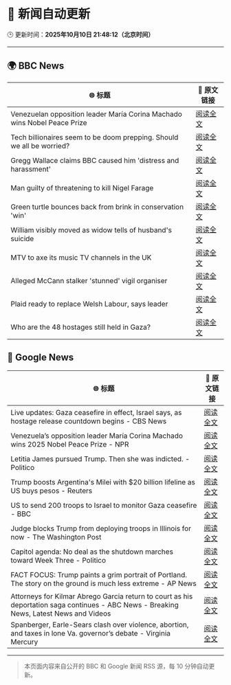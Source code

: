# 🧠 新闻自动更新

🕒 更新时间：**2025年10月10日 21:48:12（北京时间）**

---

## 🌍 BBC News

| 🌐 标题 | 🔗 原文链接 |
|--------|-------------|
| Venezuelan opposition leader María Corina Machado wins Nobel Peace Prize | [阅读全文](https://www.bbc.com/news/articles/c70821201ego?at_medium=RSS&at_campaign=rss) |
| Tech billionaires seem to be doom prepping. Should we all be worried? | [阅读全文](https://www.bbc.com/news/articles/cly17834524o?at_medium=RSS&at_campaign=rss) |
| Gregg Wallace claims BBC caused him 'distress and harassment' | [阅读全文](https://www.bbc.com/news/articles/cg7dlem0vdno?at_medium=RSS&at_campaign=rss) |
| Man guilty of threatening to kill Nigel Farage | [阅读全文](https://www.bbc.com/news/articles/cdx216n1529o?at_medium=RSS&at_campaign=rss) |
| Green turtle bounces back from brink in conservation 'win' | [阅读全文](https://www.bbc.com/news/articles/cg426qqqqnro?at_medium=RSS&at_campaign=rss) |
| William visibly moved as widow tells of husband's suicide | [阅读全文](https://www.bbc.com/news/articles/c2ej877g7w1o?at_medium=RSS&at_campaign=rss) |
| MTV to axe its music TV channels in the UK | [阅读全文](https://www.bbc.com/news/articles/cdr612yz8p0o?at_medium=RSS&at_campaign=rss) |
| Alleged McCann stalker 'stunned' vigil organiser | [阅读全文](https://www.bbc.com/news/articles/c4gknrxdpy3o?at_medium=RSS&at_campaign=rss) |
| Plaid ready to replace Welsh Labour, says leader | [阅读全文](https://www.bbc.com/news/articles/cewnv2xprzko?at_medium=RSS&at_campaign=rss) |
| Who are the 48 hostages still held in Gaza? | [阅读全文](https://www.bbc.com/news/articles/cpvl9k4mw8no?at_medium=RSS&at_campaign=rss) |

## 📰 Google News

| 🌐 标题 | 🔗 原文链接 |
|--------|-------------|
| Live updates: Gaza ceasefire in effect, Israel says, as hostage release countdown begins - CBS News | [阅读全文](https://news.google.com/rss/articles/CBMimwFBVV95cUxQeVlDWW1NOEI5WS1yalVhb09BdVdIZU5SSDdGUHFlRXhLOTVVNDNEWmctcGx1cjNkTk5RcThUc3RvNktxRDM2RkJydkVzMFRETlFockhzQkdxV2FuRnNKdElKNnJNREdGWlFzLXJTSGNEeXE5bkpqWTQxdGVJVFhNU01nT2hKMzd4UUk1dUhsZ2NOZEVRRF9LeVBQQdIBoAFBVV95cUxNWGx1VzRPdTA5a0hraGsyclBraV9HRUFHc3U5QWp1b01UOHdobmhQUnVPNk03aGl5ZGswZ0VyTkNsVlhRSFlfaEQwRWdFWjJ5UG5tTHMycVhXOFM2LXVzYnl5b3RxYXRucUhpVnVKRGpDUWI0bWJ2c19zOC1SbU1GWlhNZlR5bWVON3pGSHpOc2EwYzBQa1pDQWJoa012bUNX?oc=5) |
| Venezuela’s opposition leader María Corina Machado wins 2025 Nobel Peace Prize - NPR | [阅读全文](https://news.google.com/rss/articles/CBMitwFBVV95cUxQbDUtSVRrcDlIUVlMWkdZTi11a2lpSVFBb1puTlk3QVQwRzhYUjVoQUNpekpYRWoyeXcyeXpMSF8tLWRSaVhYZTRYNTlsbFdJVWpLRWZLUkszT2ZRLXV6UWpfWndvM2ZpdWV3eERiUUxlVG43cXRBY0hfREp4akVEYlJrbzA3OXNIVThWYTZqdE5kV0kydmh2ZzVFNTY4b2psT1lBaEpreEQzMGJyc3JuM3A1OXRRVWM?oc=5) |
| Letitia James pursued Trump. Then she was indicted. - Politico | [阅读全文](https://news.google.com/rss/articles/CBMijgFBVV95cUxQb2xfeVJlSm03cVludzNlVUgwQ1g4UjFVRFdqY2lFS2pCaGlzbjNoWXVFRVRkb2RwcW1nNllJMDhJRGVjc3NTalNLeDFwSk4yNk1iZ0d3eWNGaE9EZW1CNzI2TFd5emNOdEJKWVMtcUNaZnhlWHMzNnlOR2lFZGdtU3k1V0YtbHRCdFZGQnp3?oc=5) |
| Trump boosts Argentina's Milei with $20 billion lifeline as US buys pesos - Reuters | [阅读全文](https://news.google.com/rss/articles/CBMixwFBVV95cUxOaGVub3otX2FOdFVqeWU0ZU5nUmxXUHdHOEJabU1MQUZZMXZXUWE0dFY0WThIdXNORTd2dUhQazh1QWFrXzdaVkEwSkF4ZXYxZm44cVZPSk5helhjWldOdnY2OURyckMtRXI4WnZhQUllMF9iNlR6Ymw2ODV3bENlY3dLb3JXR1NRYUdMQ1U3UlFhZXFDMnNEOVhtb1JJQk9JMVdyTnZYdlNYV05RTjFFbzdWVHFKZ2FsbWdYWVRIRjd4RndDd3B3?oc=5) |
| US to send 200 troops to Israel to monitor Gaza ceasefire - BBC | [阅读全文](https://news.google.com/rss/articles/CBMiWkFVX3lxTE9fTEg1ZVJjX0UyRnZEUUtQUTZ4b0dSSnJOQ1FXOWc3ZVgxT1Z5bjVrNTBQTGZ4RzRzckdHTTJqU2hfY0t1bmxJZFZUNnAwbG9aVERtbmZycXVUQdIBX0FVX3lxTE0yeHpEOW1vT2VaWjhLd0puTm44WGhyaGhidTROU3FUMVFrZ0xBUjRXb3lFOVZRbHRFLUp1dG0yMzBnMVVTdFU1bGtzbGNMcVR2T1BlbWxVZXZnbG9kMjZv?oc=5) |
| Judge blocks Trump from deploying troops in Illinois for now - The Washington Post | [阅读全文](https://news.google.com/rss/articles/CBMinAFBVV95cUxNbGpBRE4xNmtIamRTZUo3dnk5QS1MaHhmRHV5ZXE0QlBDVjU1WHY2Y2JUYlJ2bUtWN3I4LUNyRElSQzZOeENOMGlUa01iSTZJcGxNRjNFVzJtWjY1TC1sQWFyZExYVFo0TWxzaWR4d1BaTFBGck1oOFVpdHdFYUFGSkQyZGdUeDY5dTdlSld0Y3VtRkE5YTZZUGNzeDI?oc=5) |
| Capitol agenda: No deal as the shutdown marches toward Week Three - Politico | [阅读全文](https://news.google.com/rss/articles/CBMiyAFBVV95cUxOTWJQanpqWUhHV2tDTlRkR1dFakRtei1XbU5KanFyeUprMWkxY0pmVW1HUnRRRlowN2RPUFZrVFRNSVlsb1owTWdNcWcxUld3cGczVWNFRWxDTlBmQklkRHpwXzViTEpwZW9Ib0dhYVBOSnB6d2pKbF9SazFfdGRnbHJ2V1FhNFQzSTV3bDdwa3FKYm05N0EzQzRYZzMyU25NOVE3QWk5MGg3WWxCY3ZqcDIwZW1jY3phMzZ0XzJsTFREU2l4dUVJYw?oc=5) |
| FACT FOCUS: Trump paints a grim portrait of Portland. The story on the ground is much less extreme - AP News | [阅读全文](https://news.google.com/rss/articles/CBMirAFBVV95cUxOSTBlaWMyeUN5dk8wUHZsWHV2OVhvZmpMTUVEVzFPbHB5V1laYUN3U01udEpHM1pmOVZaZWN4ekZmYThfcWpjUHRsdl9mQllSbGNtTzhWTDZIZnptckUyNlFDOHNveWpjM3ZycUtaODI3a01fZHEyVm15TGRBdEw4djRmVXVmWmZWOWlYRGNmaEJZajEzYkcwUG1SWkx3NTVkaGVtc1VvMjl3dXZv?oc=5) |
| Attorneys for Kilmar Abrego Garcia return to court as his deportation saga continues - ABC News - Breaking News, Latest News and Videos | [阅读全文](https://news.google.com/rss/articles/CBMiqAFBVV95cUxQTVl0SVB2U1NQVndUcTRreUN0VlBqMVp0bmpZd01JdzBiTlhHU3pIdzZlczFzcmlEVmVnckZkOF9Ia00xZnRiME9RanNYV1JHeGExb2kyUm9ZdjdybmxCT2tHbDhiaERJYlltQkk4U3hIQk1fNU5fR3pRaFhvbFpmSWZQc3gzOS10c3p2ekFPRmtCeTZiaVVJaktXY1VkVGplcXlkal9tbkzSAa4BQVVfeXFMTnpqV1hsR3V3LTlJQWNHWEF6T1RsREloZllseTNPeTIyREYzaWpLVHFXSFAzbm1ZWnNiVm50d21NclhfMWU0VklKbjRZQU9BS2pyZHB2MnlFZ3o4VldaMmd1bGhUWU1zQkRJR0tITURRWUQ0eFpCdW1oQzBWNTFuamZ2eVZEcWxCR3VEVklTWWI5UURKcFA2ajlmYXo5X3V1U180WFRYUERNQkh5cHJR?oc=5) |
| Spanberger, Earle-Sears clash over violence, abortion, and taxes in lone Va. governor’s debate - Virginia Mercury | [阅读全文](https://news.google.com/rss/articles/CBMiyAFBVV95cUxQVW9JWjkyNGk3U3lfbTk0c0hFRWw5Y24zUV83TnVpNTMzWE1yM01PaTh6NEZiVTktUHFiUlBCeWl4cFhIQ2hVX2EzUW4tMUk5LW55WWI2TnJmM3JvNF8xMTY5VzRvT3lsUDR2Z1VhRjVXWVhpNEVpZlVmNFE3MlNtWDh1NXRXc1lnM3NUbXcyUkhVZEU1VTBsYWZZSy1RUExDYmpEakhSUzRRN1N0akx6UDR2Q0t4TC15MDJva2JYSEFLSU5FUzN5VQ?oc=5) |

---
> 本页面内容来自公开的 BBC 和 Google 新闻 RSS 源，每 10 分钟自动更新。
